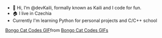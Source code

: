 - 👋 Hi, I’m @devKaili, formally known as Kaili and I code for fun.
- 🏠 I live in Czechia
- Currently I'm learning Python for personal projects and C/C++ school
<div class="tenor-gif-embed" data-postid="22068584" data-share-method="host" data-aspect-ratio="1.77778" data-width="100%"><a href="https://tenor.com/view/bongo-cat-codes-gif-22068584">Bongo Cat Codes GIF</a>from <a href="https://tenor.com/search/bongo+cat+codes-gifs">Bongo Cat Codes GIFs</a></div> <script type="text/javascript" async src="https://tenor.com/embed.js"></script>
